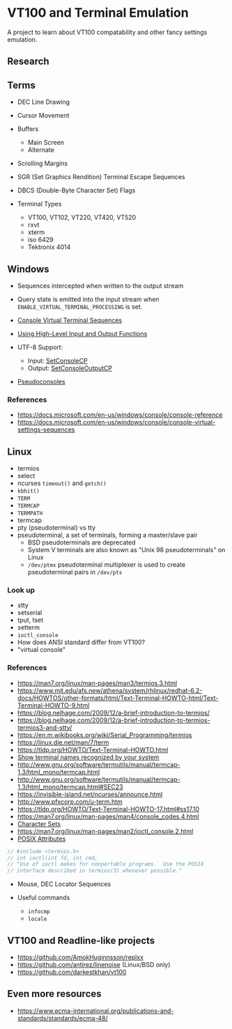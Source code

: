 # VT100 and Terminal Emulation

A project to learn about VT100 compatability and other fancy settings emulation.

## Research


## Terms

- DEC Line Drawing
- Cursor Movement
- Buffers
    - Main Screen
    - Alternate
- Scrolling Margins
- SGR (Set Graphics Rendition) Terminal Escape Sequences
- DBCS (Double-Byte Character Set) Flags

- Terminal Types
    - VT100, VT102, VT220, VT420, VT520
    - rxvt
    - xterm
    - iso 6429
    - Tektronix 4014

## Windows

- Sequences intercepted when written to the output stream
- Query state is emitted into the input stream when `ENABLE_VIRTUAL_TERMINAL_PROCESSING`
  is set.
  
- [Console Virtual Terminal Sequences](https://docs.microsoft.com/en-us/windows/console/console-virtual-settings-sequences)
- [Using High-Level Input and Output Functions](https://docs.microsoft.com/en-us/windows/console/using-the-high-level-input-and-output-functions)
- UTF-8 Support:
  - Input: [SetConsoleCP](https://docs.microsoft.com/en-us/windows/console/setconsolecp)
  - Output: [SetConsoleOutputCP](https://docs.microsoft.com/en-us/windows/console/setconsoleoutputcp)
  
- [Pseudoconsoles](https://docs.microsoft.com/en-us/windows/console/pseudoconsoles)

### References

- https://docs.microsoft.com/en-us/windows/console/console-reference
- https://docs.microsoft.com/en-us/windows/console/console-virtual-settings-sequences

## Linux

- termios
- select
- ncurses `timeout()` and `getch()`
- `kbhit()`
- `TERM`
- `TERMCAP`
- `TERMPATH`
- termcap
- pty (pseudoterminal) vs tty
- pseudoterminal, a set of terminals, forming a master/slave pair
	- BSD pseudoterminals are deprecated
	- System V terminals are also known as "Unix 98 pseudoterminals" on Linux
	- `/dev/ptmx` pseudoterminal multiplexer is used to create pseudoterminal
	  pairs in `/dev/pts`

### Look up 

- stty
- setserial
- tput, tset
- setterm
- `ioctl_console`
- How does ANSI standard differ from VT100?
- "virtual console"


### References

- https://man7.org/linux/man-pages/man3/termios.3.html
- https://www.mit.edu/afs.new/athena/system/rhlinux/redhat-6.2-docs/HOWTOS/other-formats/html/Text-Terminal-HOWTO-html/Text-Terminal-HOWTO-9.html
- https://blog.nelhage.com/2009/12/a-brief-introduction-to-termios/
- https://blog.nelhage.com/2009/12/a-brief-introduction-to-termios-termios3-and-stty/
- https://en.m.wikibooks.org/wiki/Serial_Programming/termios
- https://linux.die.net/man/7/term
- https://tldp.org/HOWTO/Text-Terminal-HOWTO.html
- [Show terminal names recognized by your system](https://linux.die.net/man/1/toe)
- http://www.gnu.org/software/termutils/manual/termcap-1.3/html_mono/termcap.html
- http://www.gnu.org/software/termutils/manual/termcap-1.3/html_mono/termcap.html#SEC23
- https://invisible-island.net/ncurses/announce.html
- http://www.pfxcorp.com/u-term.htm
- https://tldp.org/HOWTO/Text-Terminal-HOWTO-17.html#ss17.10
- https://man7.org/linux/man-pages/man4/console_codes.4.html
- [Character Sets](https://tldp.org/HOWTO/Text-Terminal-HOWTO-9.html#ss9.6)
- https://man7.org/linux/man-pages/man2/ioctl_console.2.html
- [POSIX Attributes](https://man7.org/linux/man-pages/man7/attributes.7.html)

```c++
// #include <termios.h>
// int ioctl(int fd, int cmd,
// "Use of ioctl makes for nonportable programs.  Use the POSIX
// interface described in termios(3) whenever possible."
```

- Mouse, DEC Locator Sequences

- Useful commands
    - `infocmp`
    - `locale`
    

## VT100 and Readline-like projects

- https://github.com/AmokHuginnsson/replxx
- https://github.com/antirez/linenoise (Linux/BSD only)
- https://github.com/darkestkhan/vt100

## Even more resources

- https://www.ecma-international.org/publications-and-standards/standards/ecma-48/
